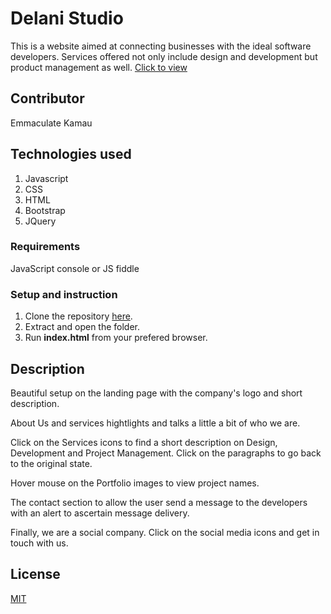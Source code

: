 # Delani Studio
This is a website aimed at connecting businesses with the ideal software developers. Services offered not only include design and development but product management as well. [Click to view](https://emmakamau.github.io/DelaniStudio/)

## Contributor
Emmaculate Kamau

## Technologies used

1. Javascript
2. CSS
3. HTML
4. Bootstrap
5. JQuery

### Requirements

JavaScript console or JS fiddle

### Setup and instruction
1. Clone the repository [here](https://github.com/emmakamau/DelaniStudio.git).
2. Extract and open the folder.
3. Run **index.html** from your prefered browser.

## Description

Beautiful setup on the landing page with the company's logo and short description.

About Us and services hightlights and talks a little a bit of who we are.

Click on the Services icons to find a short description on Design, Development and Project Management. Click on the paragraphs to go back to the original state.

Hover mouse on the Portfolio images to view project names.

The contact section to allow the user send a message to the developers with an alert to ascertain message delivery.

Finally, we are a social company. Click on the social media icons and get in touch with us.

## License

[MIT](https://choosealicense.com/licenses/mit/)